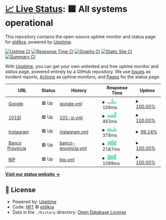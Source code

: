# [📈 Live Status](https://eldikra.github.io/monitoreo): <!--live status--> **🟩 All systems operational**

This repository contains the open-source uptime monitor and status page for [eldikra](https://eldikra.github.io/monitoreo), powered by [Upptime](https://github.com/upptime/upptime).

[![Uptime CI](https://github.com/eldikra/monitoreo/workflows/Uptime%20CI/badge.svg)](https://github.com/eldikra/monitoreo/actions?query=workflow%3A%22Uptime+CI%22)
[![Response Time CI](https://github.com/eldikra/monitoreo/workflows/Response%20Time%20CI/badge.svg)](https://github.com/eldikra/monitoreo/actions?query=workflow%3A%22Response+Time+CI%22)
[![Graphs CI](https://github.com/eldikra/monitoreo/workflows/Graphs%20CI/badge.svg)](https://github.com/eldikra/monitoreo/actions?query=workflow%3A%22Graphs+CI%22)
[![Static Site CI](https://github.com/eldikra/monitoreo/workflows/Static%20Site%20CI/badge.svg)](https://github.com/eldikra/monitoreo/actions?query=workflow%3A%22Static+Site+CI%22)
[![Summary CI](https://github.com/eldikra/monitoreo/workflows/Summary%20CI/badge.svg)](https://github.com/eldikra/monitoreo/actions?query=workflow%3A%22Summary+CI%22)

With [Upptime](https://upptime.js.org), you can get your own unlimited and free uptime monitor and status page, powered entirely by a GitHub repository. We use [Issues](https://github.com/eldikra/monitoreo/issues) as incident reports, [Actions](https://github.com/eldikra/monitoreo/actions) as uptime monitors, and [Pages](https://eldikra.github.io/monitoreo) for the status page.

<!--start: status pages-->
<!-- This summary is generated by Upptime (https://github.com/upptime/upptime) -->
<!-- Do not edit this manually, your changes will be overwritten -->
<!-- prettier-ignore -->
| URL | Status | History | Response Time | Uptime |
| --- | ------ | ------- | ------------- | ------ |
| <img alt="" src="https://www.google.com/favicon.ico" height="13"> [Google](https://www.google.com) | 🟩 Up | [google.yml](https://github.com/eldikra/monitoreo/commits/HEAD/history/google.yml) | <details><summary><img alt="Response time graph" src="./graphs/google/response-time-week.png" height="20"> 109ms</summary><br><a href="https://eldikra.github.io/monitoreo/history/google"><img alt="Response time 131" src="https://img.shields.io/endpoint?url=https%3A%2F%2Fraw.githubusercontent.com%2Feldikra%2Fmonitoreo%2FHEAD%2Fapi%2Fgoogle%2Fresponse-time.json"></a><br><a href="https://eldikra.github.io/monitoreo/history/google"><img alt="24-hour response time 98" src="https://img.shields.io/endpoint?url=https%3A%2F%2Fraw.githubusercontent.com%2Feldikra%2Fmonitoreo%2FHEAD%2Fapi%2Fgoogle%2Fresponse-time-day.json"></a><br><a href="https://eldikra.github.io/monitoreo/history/google"><img alt="7-day response time 109" src="https://img.shields.io/endpoint?url=https%3A%2F%2Fraw.githubusercontent.com%2Feldikra%2Fmonitoreo%2FHEAD%2Fapi%2Fgoogle%2Fresponse-time-week.json"></a><br><a href="https://eldikra.github.io/monitoreo/history/google"><img alt="30-day response time 135" src="https://img.shields.io/endpoint?url=https%3A%2F%2Fraw.githubusercontent.com%2Feldikra%2Fmonitoreo%2FHEAD%2Fapi%2Fgoogle%2Fresponse-time-month.json"></a><br><a href="https://eldikra.github.io/monitoreo/history/google"><img alt="1-year response time 144" src="https://img.shields.io/endpoint?url=https%3A%2F%2Fraw.githubusercontent.com%2Feldikra%2Fmonitoreo%2FHEAD%2Fapi%2Fgoogle%2Fresponse-time-year.json"></a></details> | <details><summary><a href="https://eldikra.github.io/monitoreo/history/google">100.00%</a></summary><a href="https://eldikra.github.io/monitoreo/history/google"><img alt="All-time uptime 100.00%" src="https://img.shields.io/endpoint?url=https%3A%2F%2Fraw.githubusercontent.com%2Feldikra%2Fmonitoreo%2FHEAD%2Fapi%2Fgoogle%2Fuptime.json"></a><br><a href="https://eldikra.github.io/monitoreo/history/google"><img alt="24-hour uptime 100.00%" src="https://img.shields.io/endpoint?url=https%3A%2F%2Fraw.githubusercontent.com%2Feldikra%2Fmonitoreo%2FHEAD%2Fapi%2Fgoogle%2Fuptime-day.json"></a><br><a href="https://eldikra.github.io/monitoreo/history/google"><img alt="7-day uptime 100.00%" src="https://img.shields.io/endpoint?url=https%3A%2F%2Fraw.githubusercontent.com%2Feldikra%2Fmonitoreo%2FHEAD%2Fapi%2Fgoogle%2Fuptime-week.json"></a><br><a href="https://eldikra.github.io/monitoreo/history/google"><img alt="30-day uptime 100.00%" src="https://img.shields.io/endpoint?url=https%3A%2F%2Fraw.githubusercontent.com%2Feldikra%2Fmonitoreo%2FHEAD%2Fapi%2Fgoogle%2Fuptime-month.json"></a><br><a href="https://eldikra.github.io/monitoreo/history/google"><img alt="1-year uptime 100.00%" src="https://img.shields.io/endpoint?url=https%3A%2F%2Fraw.githubusercontent.com%2Feldikra%2Fmonitoreo%2FHEAD%2Fapi%2Fgoogle%2Fuptime-year.json"></a></details>
| <img alt="" src="https://icons.duckduckgo.com/ip3/www.101si.com.ar.ico" height="13"> [101SI](https://www.101si.com.ar) | 🟩 Up | [101-si.yml](https://github.com/eldikra/monitoreo/commits/HEAD/history/101-si.yml) | <details><summary><img alt="Response time graph" src="./graphs/101-si/response-time-week.png" height="20"> 463ms</summary><br><a href="https://eldikra.github.io/monitoreo/history/101-si"><img alt="Response time 673" src="https://img.shields.io/endpoint?url=https%3A%2F%2Fraw.githubusercontent.com%2Feldikra%2Fmonitoreo%2FHEAD%2Fapi%2F101-si%2Fresponse-time.json"></a><br><a href="https://eldikra.github.io/monitoreo/history/101-si"><img alt="24-hour response time 661" src="https://img.shields.io/endpoint?url=https%3A%2F%2Fraw.githubusercontent.com%2Feldikra%2Fmonitoreo%2FHEAD%2Fapi%2F101-si%2Fresponse-time-day.json"></a><br><a href="https://eldikra.github.io/monitoreo/history/101-si"><img alt="7-day response time 463" src="https://img.shields.io/endpoint?url=https%3A%2F%2Fraw.githubusercontent.com%2Feldikra%2Fmonitoreo%2FHEAD%2Fapi%2F101-si%2Fresponse-time-week.json"></a><br><a href="https://eldikra.github.io/monitoreo/history/101-si"><img alt="30-day response time 448" src="https://img.shields.io/endpoint?url=https%3A%2F%2Fraw.githubusercontent.com%2Feldikra%2Fmonitoreo%2FHEAD%2Fapi%2F101-si%2Fresponse-time-month.json"></a><br><a href="https://eldikra.github.io/monitoreo/history/101-si"><img alt="1-year response time 521" src="https://img.shields.io/endpoint?url=https%3A%2F%2Fraw.githubusercontent.com%2Feldikra%2Fmonitoreo%2FHEAD%2Fapi%2F101-si%2Fresponse-time-year.json"></a></details> | <details><summary><a href="https://eldikra.github.io/monitoreo/history/101-si">100.00%</a></summary><a href="https://eldikra.github.io/monitoreo/history/101-si"><img alt="All-time uptime 87.55%" src="https://img.shields.io/endpoint?url=https%3A%2F%2Fraw.githubusercontent.com%2Feldikra%2Fmonitoreo%2FHEAD%2Fapi%2F101-si%2Fuptime.json"></a><br><a href="https://eldikra.github.io/monitoreo/history/101-si"><img alt="24-hour uptime 100.00%" src="https://img.shields.io/endpoint?url=https%3A%2F%2Fraw.githubusercontent.com%2Feldikra%2Fmonitoreo%2FHEAD%2Fapi%2F101-si%2Fuptime-day.json"></a><br><a href="https://eldikra.github.io/monitoreo/history/101-si"><img alt="7-day uptime 100.00%" src="https://img.shields.io/endpoint?url=https%3A%2F%2Fraw.githubusercontent.com%2Feldikra%2Fmonitoreo%2FHEAD%2Fapi%2F101-si%2Fuptime-week.json"></a><br><a href="https://eldikra.github.io/monitoreo/history/101-si"><img alt="30-day uptime 100.00%" src="https://img.shields.io/endpoint?url=https%3A%2F%2Fraw.githubusercontent.com%2Feldikra%2Fmonitoreo%2FHEAD%2Fapi%2F101-si%2Fuptime-month.json"></a><br><a href="https://eldikra.github.io/monitoreo/history/101-si"><img alt="1-year uptime 93.63%" src="https://img.shields.io/endpoint?url=https%3A%2F%2Fraw.githubusercontent.com%2Feldikra%2Fmonitoreo%2FHEAD%2Fapi%2F101-si%2Fuptime-year.json"></a></details>
| <img alt="" src="https://icons.duckduckgo.com/ip3/www.instagram.com.ico" height="13"> [Instagram](https://www.instagram.com) | 🟩 Up | [instagram.yml](https://github.com/eldikra/monitoreo/commits/HEAD/history/instagram.yml) | <details><summary><img alt="Response time graph" src="./graphs/instagram/response-time-week.png" height="20"> 378ms</summary><br><a href="https://eldikra.github.io/monitoreo/history/instagram"><img alt="Response time 448" src="https://img.shields.io/endpoint?url=https%3A%2F%2Fraw.githubusercontent.com%2Feldikra%2Fmonitoreo%2FHEAD%2Fapi%2Finstagram%2Fresponse-time.json"></a><br><a href="https://eldikra.github.io/monitoreo/history/instagram"><img alt="24-hour response time 431" src="https://img.shields.io/endpoint?url=https%3A%2F%2Fraw.githubusercontent.com%2Feldikra%2Fmonitoreo%2FHEAD%2Fapi%2Finstagram%2Fresponse-time-day.json"></a><br><a href="https://eldikra.github.io/monitoreo/history/instagram"><img alt="7-day response time 378" src="https://img.shields.io/endpoint?url=https%3A%2F%2Fraw.githubusercontent.com%2Feldikra%2Fmonitoreo%2FHEAD%2Fapi%2Finstagram%2Fresponse-time-week.json"></a><br><a href="https://eldikra.github.io/monitoreo/history/instagram"><img alt="30-day response time 373" src="https://img.shields.io/endpoint?url=https%3A%2F%2Fraw.githubusercontent.com%2Feldikra%2Fmonitoreo%2FHEAD%2Fapi%2Finstagram%2Fresponse-time-month.json"></a><br><a href="https://eldikra.github.io/monitoreo/history/instagram"><img alt="1-year response time 426" src="https://img.shields.io/endpoint?url=https%3A%2F%2Fraw.githubusercontent.com%2Feldikra%2Fmonitoreo%2FHEAD%2Fapi%2Finstagram%2Fresponse-time-year.json"></a></details> | <details><summary><a href="https://eldikra.github.io/monitoreo/history/instagram">99.24%</a></summary><a href="https://eldikra.github.io/monitoreo/history/instagram"><img alt="All-time uptime 99.47%" src="https://img.shields.io/endpoint?url=https%3A%2F%2Fraw.githubusercontent.com%2Feldikra%2Fmonitoreo%2FHEAD%2Fapi%2Finstagram%2Fuptime.json"></a><br><a href="https://eldikra.github.io/monitoreo/history/instagram"><img alt="24-hour uptime 99.49%" src="https://img.shields.io/endpoint?url=https%3A%2F%2Fraw.githubusercontent.com%2Feldikra%2Fmonitoreo%2FHEAD%2Fapi%2Finstagram%2Fuptime-day.json"></a><br><a href="https://eldikra.github.io/monitoreo/history/instagram"><img alt="7-day uptime 99.24%" src="https://img.shields.io/endpoint?url=https%3A%2F%2Fraw.githubusercontent.com%2Feldikra%2Fmonitoreo%2FHEAD%2Fapi%2Finstagram%2Fuptime-week.json"></a><br><a href="https://eldikra.github.io/monitoreo/history/instagram"><img alt="30-day uptime 99.51%" src="https://img.shields.io/endpoint?url=https%3A%2F%2Fraw.githubusercontent.com%2Feldikra%2Fmonitoreo%2FHEAD%2Fapi%2Finstagram%2Fuptime-month.json"></a><br><a href="https://eldikra.github.io/monitoreo/history/instagram"><img alt="1-year uptime 99.21%" src="https://img.shields.io/endpoint?url=https%3A%2F%2Fraw.githubusercontent.com%2Feldikra%2Fmonitoreo%2FHEAD%2Fapi%2Finstagram%2Fuptime-year.json"></a></details>
| <img alt="" src="https://icons.duckduckgo.com/ip3/www.bancoprovincia.com.ar.ico" height="13"> [Banco Provincia](https://www.bancoprovincia.com.ar) | 🟩 Up | [banco-provincia.yml](https://github.com/eldikra/monitoreo/commits/HEAD/history/banco-provincia.yml) | <details><summary><img alt="Response time graph" src="./graphs/banco-provincia/response-time-week.png" height="20"> 2187ms</summary><br><a href="https://eldikra.github.io/monitoreo/history/banco-provincia"><img alt="Response time 2721" src="https://img.shields.io/endpoint?url=https%3A%2F%2Fraw.githubusercontent.com%2Feldikra%2Fmonitoreo%2FHEAD%2Fapi%2Fbanco-provincia%2Fresponse-time.json"></a><br><a href="https://eldikra.github.io/monitoreo/history/banco-provincia"><img alt="24-hour response time 2097" src="https://img.shields.io/endpoint?url=https%3A%2F%2Fraw.githubusercontent.com%2Feldikra%2Fmonitoreo%2FHEAD%2Fapi%2Fbanco-provincia%2Fresponse-time-day.json"></a><br><a href="https://eldikra.github.io/monitoreo/history/banco-provincia"><img alt="7-day response time 2187" src="https://img.shields.io/endpoint?url=https%3A%2F%2Fraw.githubusercontent.com%2Feldikra%2Fmonitoreo%2FHEAD%2Fapi%2Fbanco-provincia%2Fresponse-time-week.json"></a><br><a href="https://eldikra.github.io/monitoreo/history/banco-provincia"><img alt="30-day response time 2528" src="https://img.shields.io/endpoint?url=https%3A%2F%2Fraw.githubusercontent.com%2Feldikra%2Fmonitoreo%2FHEAD%2Fapi%2Fbanco-provincia%2Fresponse-time-month.json"></a><br><a href="https://eldikra.github.io/monitoreo/history/banco-provincia"><img alt="1-year response time 2645" src="https://img.shields.io/endpoint?url=https%3A%2F%2Fraw.githubusercontent.com%2Feldikra%2Fmonitoreo%2FHEAD%2Fapi%2Fbanco-provincia%2Fresponse-time-year.json"></a></details> | <details><summary><a href="https://eldikra.github.io/monitoreo/history/banco-provincia">100.00%</a></summary><a href="https://eldikra.github.io/monitoreo/history/banco-provincia"><img alt="All-time uptime 99.94%" src="https://img.shields.io/endpoint?url=https%3A%2F%2Fraw.githubusercontent.com%2Feldikra%2Fmonitoreo%2FHEAD%2Fapi%2Fbanco-provincia%2Fuptime.json"></a><br><a href="https://eldikra.github.io/monitoreo/history/banco-provincia"><img alt="24-hour uptime 100.00%" src="https://img.shields.io/endpoint?url=https%3A%2F%2Fraw.githubusercontent.com%2Feldikra%2Fmonitoreo%2FHEAD%2Fapi%2Fbanco-provincia%2Fuptime-day.json"></a><br><a href="https://eldikra.github.io/monitoreo/history/banco-provincia"><img alt="7-day uptime 100.00%" src="https://img.shields.io/endpoint?url=https%3A%2F%2Fraw.githubusercontent.com%2Feldikra%2Fmonitoreo%2FHEAD%2Fapi%2Fbanco-provincia%2Fuptime-week.json"></a><br><a href="https://eldikra.github.io/monitoreo/history/banco-provincia"><img alt="30-day uptime 100.00%" src="https://img.shields.io/endpoint?url=https%3A%2F%2Fraw.githubusercontent.com%2Feldikra%2Fmonitoreo%2FHEAD%2Fapi%2Fbanco-provincia%2Fuptime-month.json"></a><br><a href="https://eldikra.github.io/monitoreo/history/banco-provincia"><img alt="1-year uptime 99.92%" src="https://img.shields.io/endpoint?url=https%3A%2F%2Fraw.githubusercontent.com%2Feldikra%2Fmonitoreo%2FHEAD%2Fapi%2Fbanco-provincia%2Fuptime-year.json"></a></details>
| <img alt="" src="https://icons.duckduckgo.com/ip3/www.bancoprovincia.bancainternet.com.ar.ico" height="13"> [BIP](https://www.bancoprovincia.bancainternet.com.ar/eBanking/login/inicio.htm) | 🟩 Up | [bip.yml](https://github.com/eldikra/monitoreo/commits/HEAD/history/bip.yml) | <details><summary><img alt="Response time graph" src="./graphs/bip/response-time-week.png" height="20"> 1099ms</summary><br><a href="https://eldikra.github.io/monitoreo/history/bip"><img alt="Response time 1220" src="https://img.shields.io/endpoint?url=https%3A%2F%2Fraw.githubusercontent.com%2Feldikra%2Fmonitoreo%2FHEAD%2Fapi%2Fbip%2Fresponse-time.json"></a><br><a href="https://eldikra.github.io/monitoreo/history/bip"><img alt="24-hour response time 1036" src="https://img.shields.io/endpoint?url=https%3A%2F%2Fraw.githubusercontent.com%2Feldikra%2Fmonitoreo%2FHEAD%2Fapi%2Fbip%2Fresponse-time-day.json"></a><br><a href="https://eldikra.github.io/monitoreo/history/bip"><img alt="7-day response time 1099" src="https://img.shields.io/endpoint?url=https%3A%2F%2Fraw.githubusercontent.com%2Feldikra%2Fmonitoreo%2FHEAD%2Fapi%2Fbip%2Fresponse-time-week.json"></a><br><a href="https://eldikra.github.io/monitoreo/history/bip"><img alt="30-day response time 1136" src="https://img.shields.io/endpoint?url=https%3A%2F%2Fraw.githubusercontent.com%2Feldikra%2Fmonitoreo%2FHEAD%2Fapi%2Fbip%2Fresponse-time-month.json"></a><br><a href="https://eldikra.github.io/monitoreo/history/bip"><img alt="1-year response time 1216" src="https://img.shields.io/endpoint?url=https%3A%2F%2Fraw.githubusercontent.com%2Feldikra%2Fmonitoreo%2FHEAD%2Fapi%2Fbip%2Fresponse-time-year.json"></a></details> | <details><summary><a href="https://eldikra.github.io/monitoreo/history/bip">100.00%</a></summary><a href="https://eldikra.github.io/monitoreo/history/bip"><img alt="All-time uptime 99.91%" src="https://img.shields.io/endpoint?url=https%3A%2F%2Fraw.githubusercontent.com%2Feldikra%2Fmonitoreo%2FHEAD%2Fapi%2Fbip%2Fuptime.json"></a><br><a href="https://eldikra.github.io/monitoreo/history/bip"><img alt="24-hour uptime 100.00%" src="https://img.shields.io/endpoint?url=https%3A%2F%2Fraw.githubusercontent.com%2Feldikra%2Fmonitoreo%2FHEAD%2Fapi%2Fbip%2Fuptime-day.json"></a><br><a href="https://eldikra.github.io/monitoreo/history/bip"><img alt="7-day uptime 100.00%" src="https://img.shields.io/endpoint?url=https%3A%2F%2Fraw.githubusercontent.com%2Feldikra%2Fmonitoreo%2FHEAD%2Fapi%2Fbip%2Fuptime-week.json"></a><br><a href="https://eldikra.github.io/monitoreo/history/bip"><img alt="30-day uptime 100.00%" src="https://img.shields.io/endpoint?url=https%3A%2F%2Fraw.githubusercontent.com%2Feldikra%2Fmonitoreo%2FHEAD%2Fapi%2Fbip%2Fuptime-month.json"></a><br><a href="https://eldikra.github.io/monitoreo/history/bip"><img alt="1-year uptime 99.94%" src="https://img.shields.io/endpoint?url=https%3A%2F%2Fraw.githubusercontent.com%2Feldikra%2Fmonitoreo%2FHEAD%2Fapi%2Fbip%2Fuptime-year.json"></a></details>

<!--end: status pages-->

[**Visit our status website →**](https://eldikra.github.io/monitoreo)

## 📄 License

- Powered by: [Upptime](https://github.com/upptime/upptime)
- Code: [MIT](./LICENSE) © [eldikra](https://eldikra.github.io/monitoreo)
- Data in the `./history` directory: [Open Database License](https://opendatacommons.org/licenses/odbl/1-0/)
